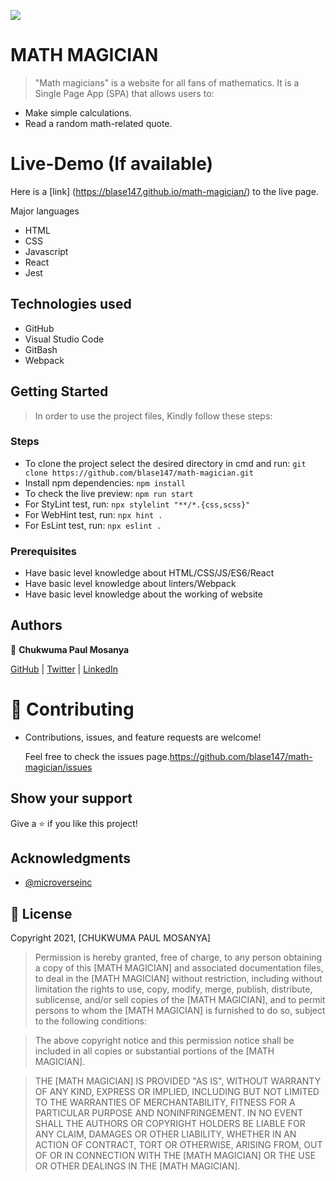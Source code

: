 ![](https://img.shields.io/badge/Microverse-blueviolet)

# MATH MAGICIAN

> "Math magicians" is a website for all fans of mathematics. It is a Single Page App (SPA) that allows users to:

- Make simple calculations.
- Read a random math-related quote.

# Live-Demo (If available)

Here is a [link] (https://blase147.github.io/math-magician/) to the live page.

 Major languages 
- HTML 
- CSS
- Javascript
- React
- Jest

## Technologies used 
- GitHub 
- Visual Studio Code 
- GitBash
- Webpack

## Getting Started

> In order to use the project files, Kindly follow these steps:

### Steps

- To clone the project select the desired directory in cmd and run: `git clone https://github.com/blase147/math-magician.git`
- Install npm dependencies: `npm install`
- To check the live preview: `npm run start`
- For StyLint test, run: `npx stylelint "**/*.{css,scss}"`
- For WebHint test, run: `npx hint .`
- For EsLint test, run: `npx eslint .`

### Prerequisites

- Have basic level knowledge about HTML/CSS/JS/ES6/React
- Have basic level knowledge about linters/Webpack
- Have basic level knowledge about the working of website

## Authors

👤 **Chukwuma Paul Mosanya**

[GitHub](https://github.com/blase147) | [Twitter](https://twitter.com/DevUmerZia) | [LinkedIn](https://www.linkedin.com/in/chukwuma-mosanya-34645388)

# 🤝 Contributing

- Contributions, issues, and feature requests are welcome!

  Feel free to check the issues page.https://github.com/blase147/math-magician/issues

## Show your support

Give a ⭐️ if you like this project!

## Acknowledgments

- [@microverseinc](https://github.com/microverseinc) 



## 📝 License

Copyright 2021, [CHUKWUMA PAUL MOSANYA]

> Permission is hereby granted, free of charge, to any person obtaining a copy of this [MATH MAGICIAN] and associated documentation files, to deal in the [MATH MAGICIAN] without restriction, including without limitation the rights to use, copy, modify, merge, publish, distribute, sublicense, and/or sell copies of the [MATH MAGICIAN], and to permit persons to whom the [MATH MAGICIAN] is furnished to do so, subject to the following conditions:

> The above copyright notice and this permission notice shall be included in all copies or substantial portions of the [MATH MAGICIAN].

> THE [MATH MAGICIAN] IS PROVIDED "AS IS", WITHOUT WARRANTY OF ANY KIND, EXPRESS OR IMPLIED, INCLUDING BUT NOT LIMITED TO THE WARRANTIES OF MERCHANTABILITY, FITNESS FOR A PARTICULAR PURPOSE AND NONINFRINGEMENT. IN NO EVENT SHALL THE AUTHORS OR COPYRIGHT HOLDERS BE LIABLE FOR ANY CLAIM, DAMAGES OR OTHER LIABILITY, WHETHER IN AN ACTION OF CONTRACT, TORT OR OTHERWISE, ARISING FROM, OUT OF OR IN CONNECTION WITH THE [MATH MAGICIAN] OR THE USE OR OTHER DEALINGS IN THE [MATH MAGICIAN].